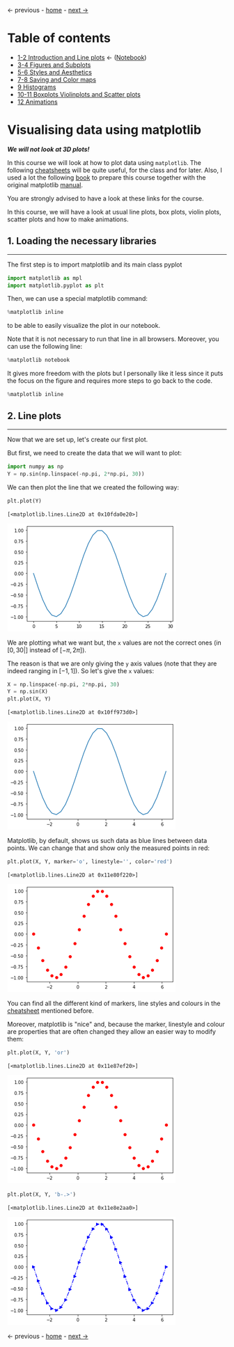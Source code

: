 &larr; previous - [home](https://guignardlab.github.io/CenTuri-Course-2022/) - [next &rarr;](../3-4-Figures-and-Subplots/3-4-Figures-and-Subplots.md)

# Table of contents
* [1-2 Introduction and Line plots](../1-2-Intro-and-Line-plots/1-2-Intro-and-Line-plots.md) &larr; ([Notebook](../01-02-Intro-and-Line-plots.ipynb))
* [3-4 Figures and Subplots](../3-4-Figures-and-Subplots/3-4-Figures-and-Subplots.md)
* [5-6 Styles and Aesthetics](../5-6-Styles-and-Aesthetics/5-6-Styles-and-Aesthetics.md)
* [7-8 Saving and Color maps](../7-8-Saving-and-Color-maps/7-8-Saving-and-Color-maps.md)
* [9 Histograms](../9-Histograms/9-Histograms.md)
* [10-11 Boxplots Violinplots and Scatter plots](../10-11-Boxplots-Violinplots-and-Scatter-plots/10-11-Boxplots-Violinplots-and-Scatter-plots.md)
* [12 Animations](../12-Animations/12-Animations.md)

# Visualising data using matplotlib

__*We will not look at 3D plots!*__

In this course we will look at how to plot data using `matplotlib`.
The following [cheatsheets](https://matplotlib.org/cheatsheets/) will be quite useful, for the class and for later.
Also, I used a lot the following [book](https://github.com/rougier/scientific-visualization-book) to prepare this course together with the original matplotlib [manual](https://matplotlib.org/stable/index.html).

You are strongly advised to have a look at these links for the course.

In this course, we will have a look at usual line plots, box plots, violin plots, scatter plots and how to make animations.

## 1. Loading the necessary libraries
---
The first step is to import matplotlib and its main class pyplot


```python
import matplotlib as mpl
import matplotlib.pyplot as plt
```

Then, we can use a special matplotlib command:
```python
%matplotlib inline
```
to be able to easily visualize the plot in our notebook.

Note that it is not necessary to run that line in all browsers.
Moreover, you can use the following line:
```python
%matplotlib notebook
```

It gives more freedom with the plots but I personally like it less since it puts the focus on the figure and requires more steps to go back to the code.


```python
%matplotlib inline
```

## 2. Line plots
---

Now that we are set up, let's create our first plot.

But first, we need to create the data that we will want to plot:




```python
import numpy as np
Y = np.sin(np.linspace(-np.pi, 2*np.pi, 30))
```

We can then plot the line that we created the following way:


```python
plt.plot(Y)
```




    [<matplotlib.lines.Line2D at 0x10fda0e20>]




    
![png](output_8_1.png)
    


We are plotting what we want but, the `x` values are not the correct ones (in $[0, 30|]$ instead of $[-\pi, 2\pi]$).

The reason is that we are only giving the `y` axis values (note that they are indeed ranging in $[-1, 1]$). So let's give the `x` values:




```python
X = np.linspace(-np.pi, 2*np.pi, 30)
Y = np.sin(X)
plt.plot(X, Y)
```




    [<matplotlib.lines.Line2D at 0x10ff973d0>]




    
![png](output_10_1.png)
    


Matplotlib, by default, shows us such data as blue lines between data points. We can change that and show only the measured points in red:


```python
plt.plot(X, Y, marker='o', linestyle='', color='red')
```




    [<matplotlib.lines.Line2D at 0x11e80f220>]




    
![png](output_12_1.png)
    


You can find all the different kind of markers, line styles and colours in the [cheatsheet](https://github.com/matplotlib/cheatsheets#cheatsheets) mentioned before.

Moreover, matplotlib is "nice" and, because the marker, linestyle and colour are properties that are often changed they allow an easier way to modify them:


```python
plt.plot(X, Y, 'or')
```




    [<matplotlib.lines.Line2D at 0x11e87ef20>]




    
![png](output_14_1.png)
    



```python
plt.plot(X, Y, 'b-.>')
```




    [<matplotlib.lines.Line2D at 0x11e8e2aa0>]




    
![png](output_15_1.png)
    

&larr; previous - [home](https://guignardlab.github.io/CenTuri-Course-2022/) - [next &rarr;](../3-4-Figures-and-Subplots/3-4-Figures-and-Subplots.md)
